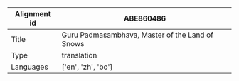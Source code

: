 |Alignment id | ABE860486
| --- | --- 
|Title | Guru Padmasambhava, Master of the Land of Snows 
|Type | translation
|Languages | ['en', 'zh', 'bo']